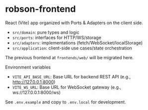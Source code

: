 # robson-frontend

React (Vite) app organized with Ports & Adapters on the client side.

- `src/domain`: pure types and logic
- `src/ports`: interfaces for HTTP/WS/storage
- `src/adapters`: implementations (fetch/WebSocket/localStorage)
- `src/application`: client-side use cases/state orchestration

The previous frontend at `frontends/web/` will be migrated here.

Environment variables
- `VITE_API_BASE_URL`: Base URL for backend REST API (e.g., http://127.0.0.1:8000)
- `VITE_WS_URL`: Base URL for WebSocket gateway (e.g., ws://127.0.0.1:8000/ws)

See `.env.example` and copy to `.env.local` for development.
